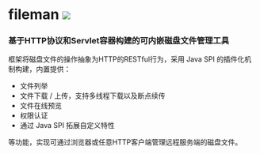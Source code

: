 # fileman [![](https://www.jitpack.io/v/core-lib/fileman.svg)](https://www.jitpack.io/#core-lib/fileman)
### 基于HTTP协议和Servlet容器构建的可内嵌磁盘文件管理工具
框架将磁盘文件的操作抽象为HTTP的RESTful行为，采用 Java SPI 的插件化机制构建，内置提供：
* 文件列举
* 文件下载 / 上传，支持多线程下载以及断点续传
* 文件在线预览
* 权限认证
* 通过 Java SPI 拓展自定义特性

等功能，实现可通过浏览器或任意HTTP客户端管理远程服务端的磁盘文件。

